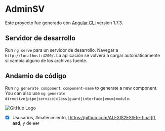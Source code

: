 # AdminSV

Este proyecto fue generado con [Angular CLI](https://github.com/angular/angular-cli) version 1.7.3.

## Servidor de desarrollo

Run `ng serve` para un servidor de desarrollo. Navegar a `http://localhost:4200/`. La aplicación se volverá a cargar automáticamente si cambia alguno de los archivos fuente.

## Andamio de código

Run `ng generate component component-name` to generate a new component. You can also use `ng generate directive|pipe|service|class|guard|interface|enum|module`.

![GitHub Logo](http://aaronsapplications.com/wp-content/uploads/2018/01/Logo-Sistema-Ventas-300x300.png)

- [x] Ususarios, #matenimiento, [https://github.com/ALEXIS2ES/Efe-final](), **asd**,   y de <del>usr</del>
